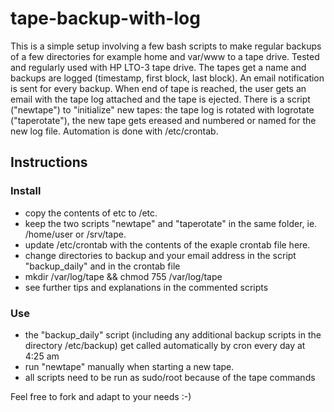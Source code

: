 # tape-backup-with-log
This is a simple setup involving a few bash scripts to make regular backups of a few directories for example home and var/www to a tape drive. Tested and regularly used with HP LTO-3 tape drive. The tapes get a name and backups are logged (timestamp, first block, last block). An email notification is sent for every backup.  When end of tape is reached, the user gets an email with the tape log attached and the tape is ejected. There is a script ("newtape") to "initialize" new tapes: the tape log is rotated with logrotate ("taperotate"), the new tape gets ereased and numbered or named for the new log file.
Automation is done with /etc/crontab.

## Instructions

### Install
- copy the contents of etc to /etc.
- keep the two scripts "newtape" and "taperotate" in the same folder, ie. /home/user or /srv/tape.
- update /etc/crontab with the contents of the exaple crontab file here.
- change directories to backup and your email address in the script "backup_daily" and in the crontab file
- mkdir /var/log/tape && chmod 755 /var/log/tape
- see further tips and explanations in the commented scripts

### Use
- the "backup_daily" script (including any additional backup scripts in the directory /etc/backup) get called automatically by cron every day at 4:25 am
- run "newtape" manually when starting a new tape. 
- all scripts need to be run as sudo/root because of the tape commands

Feel free to fork and adapt to your needs :-)
